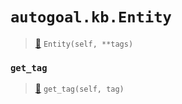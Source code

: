 # `autogoal.kb.Entity`

> [📝](https://github.com/autogal/autogoal/blob/master/autogoal/kb/_data.py#L453)
> `Entity(self, **tags)`

### `get_tag`

> [📝](https://github.com/autogoal/autogoal/blob/master/autogoal/kb/_data.py#L283)
> `get_tag(self, tag)`

